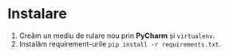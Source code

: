 # Instalare
1. Creăm un mediu de rulare nou prin **PyCharm** și `virtualenv`.
2. Instalăm requirement-urile `pip install -r requirements.txt`.
